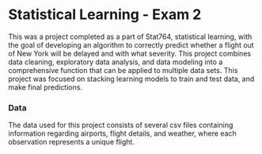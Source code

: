 # Statistical Learning - Exam 2
This was a project completed as a part of Stat764, statistical learning, with the goal of developing an algorithm to correctly predict whether a flight out of New York will be delayed and with what severity. This project combines data cleaning, exploratory data analysis, and data modeling into a comprehensive function that can be applied to multiple data sets. This project was focused on stacking learning models to train and test data, and make final predictions.

### Data
The data used for this project consists of several csv files containing information regarding airports, flight details, and weather, where each observation represents a unique flight.
